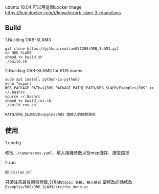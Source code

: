 
ubuntu 18.04 可以用這個docker image 
	https://hub.docker.com/r/lmwafer/orb-slam-3-ready/tags

Build
---

1.Building ORB-SLAM3

    git clone https://github.com/sam051200/ORB_SLAM3.git 
	cd ORB_SLAM3
	chmod +x build.sh 
	./build.sh 
2.Building ORB-SLAM3 for ROS nodes 

    sudo apt install python-is-python3 
  	echo "export ROS_PACKAGE_PATH=${ROS_PACKAGE_PATH}:PATH/ORB_SLAM3/Examples/ROS" >> ~/.bashrc 
	source ~/.bashrc
	chmod +x build_ros.sh 
   	./build_ros.sh
`PATH/ORB_SLAM3/Examples/ROS 請填入的絕對路徑`

使用
---
1.config

修改 `./camera/mvs.yaml`，填入相機參數以及map儲存、讀取路徑

2.run

	跑`rosrun.sh`
只須注意最後兩個參數,分別為`topic 名稱`、`輸入模式` 
要修改的話修改`Examples/ROS/ORB_SLAM3/src/ros_mono.cc`



   

